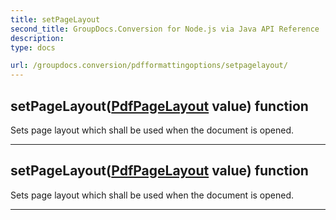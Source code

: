 ```yaml
---
title: setPageLayout
second_title: GroupDocs.Conversion for Node.js via Java API Reference
description: 
type: docs

url: /groupdocs.conversion/pdfformattingoptions/setpagelayout/
---
```


## setPageLayout([PdfPageLayout](../../pdfpagelayout) value)  function

 Sets page layout which shall be used when the document is opened.
 


---


## setPageLayout([PdfPageLayout](../../pdfpagelayout) value)  function

 Sets page layout which shall be used when the document is opened.
 


---


